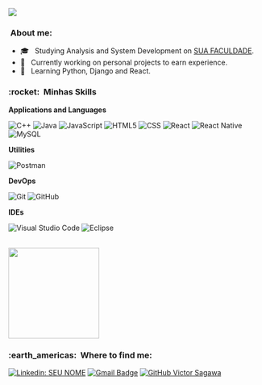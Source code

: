 
![](https://komarev.com/ghpvc/?username=sagawahx3&color=006bed)

<h3>&nbsp;About me: </h3>

- 🎓 &nbsp; Studying Analysis and System Development on <a href="https://www.ifsp.edu.br/">SUA FACULDADE</a>.
- 💼 &nbsp; Currently working on personal projects to earn experience.
- 🌱 &nbsp; Learning Python, Django and React.

<h3> :rocket: &nbsp;Minhas Skills </h3>

**Applications and Languages**

  ![C++](https://img.shields.io/badge/-C++-333333?style=flat&logo=C%2B%2B&logoColor=00599C)
  ![Java](https://img.shields.io/badge/-Java-333333?style=flat&logo=Java&logoColor=007396)
  ![JavaScript](https://img.shields.io/badge/-JavaScript-333333?style=flat&logo=javascript)
  ![HTML5](https://img.shields.io/badge/-HTML5-333333?style=flat&logo=HTML5)
  ![CSS](https://img.shields.io/badge/-CSS-333333?style=flat&logo=CSS3&logoColor=1572B6)
  ![React](https://img.shields.io/badge/-React-333333?style=flat&logo=react)
  ![React Native](https://img.shields.io/badge/-React%20Native-333333?style=flat&logo=react)
  ![MySQL](https://img.shields.io/badge/-MySQL-333333?style=flat&logo=mysql)

**Utilities**

  ![Postman](https://img.shields.io/badge/-Postman-333333?style=flat&logo=postman)

**DevOps**

  ![Git](https://img.shields.io/badge/-Git-333333?style=flat&logo=git)
  ![GitHub](https://img.shields.io/badge/-GitHub-333333?style=flat&logo=github)

**IDEs**

  ![Visual Studio Code](https://img.shields.io/badge/-Visual%20Studio%20Code-333333?style=flat&logo=visual-studio-code&logoColor=007ACC)
  ![Eclipse](https://img.shields.io/badge/-Eclipse-333333?style=flat&logo=eclipse-ide&logoColor=2C2255)

<br/>

<a href="https://github.com/sagawahx3">
  <img height="180em" src="https://github-readme-stats.vercel.app/api?username=sagawahx3&theme=dracula&show_icons=true" />
</a>

<br/>

<h3> :earth_americas: &nbsp;Where to find me: </h3> 

[![Linkedin: SEU NOME](https://img.shields.io/badge/-USERNAME-blue?style=flat-square&logo=Linkedin&logoColor=white&link=LINK-DO-SEU-LINKEDIN)](LINK-DO-SEU-LINKEDIN)
[![Gmail Badge](https://img.shields.io/badge/-v.sagawa@aluno.ifsp.edu.br-006bed?style=flat-square&logo=Gmail&logoColor=white&link=mailto:v.sagawa@aluno.ifsp.edu.br)](mailto:v.sagawa@aluno.ifsp.edu.br)
[![GitHub Victor Sagawa]( https://img.shields.io/github/followers/VanessaSwerts?label=follow&style=social)]([LINK-DO-SEU-GITHUB](https://github.com/sagawahx3))
